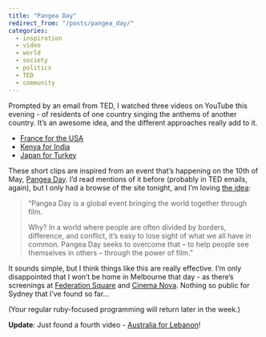 ```yaml
---
title: "Pangea Day"
redirect_from: "/posts/pangea_day/"
categories:
  - inspiration
  - video
  - world
  - society
  - politics
  - TED
  - community
---
```

Prompted by an email from TED, I watched three videos on YouTube this
evening - of residents of one country singing the anthems of another
country. It’s an awesome idea, and the different approaches really add
to it.

-   [France for the USA](http://www.youtube.com/watch?v=3T60NaNPiMg)
-   [Kenya for India](http://www.youtube.com/watch?v=uAWarHi0OgE)
-   [Japan for Turkey](http://www.youtube.com/watch?v=BBStEQvgcyM)

These short clips are inspired from an event that’s happening on the
10th of May, [Pangea Day](http://www.pangeaday.org). I’d read mentions
of it before (probably in TED emails, again), but I only had a browse of
the site tonight, and I’m loving [the
idea](http://www.pangeaday.org/aboutPangeaDay.php):

<blockquote cite="http://www.pangeaday.org/aboutPangeaDay.php">
<p>
“Pangea Day is a global event bringing the world together through
film.</p><p>Why? In a world where people are often divided by borders,
difference, and conflict, it’s easy to lose sight of what we all have in
common. Pangea Day seeks to overcome that – to help people see
themselves in others – through the power of film.”</p></blockquote>

It sounds simple, but I think things like this are really effective. I’m
only disappointed that I won’t be home in Melbourne that day - as
there’s screenings at [Federation
Square](http://www.federationsquare.com.au/) and [Cinema
Nova](http://cinemanova.com.au/). Nothing so public for Sydney that I’ve
found so far…

(Your regular ruby-focused programming will return later in the week.)

**Update**: Just found a fourth video - [Australia for
Lebanon](http://www.youtube.com/watch?v=-NRCt9NQqEE)!
